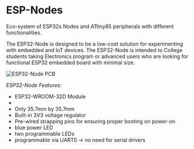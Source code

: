 # ESP-Nodes
Eco-system of ESP32s Nodes and ATtiny85 peripherals with different functionalities.

<p>The ESP32-Node is designed to be a low-cost solution for experimenting with embedded and IoT devices. The ESP32-Node is intended to College students taking Electronics program or advanced users who are looking for functional ESP32 embedded board with minimal size.</p>

<img alt="ESP32-Node PCB" src="">

<p><i>ESP32-Node Features:</i></p>

- ESP32-WROOM-32D Module
- 
- Only 35.7mm by 35.7mm
- Built-in 3V3 voltage regulator
- Pre-wired strapping pins for ensuring proper booting on power-on
- blue power LED
- two programmable LEDs
- programmable via UART0 -> no need for serial drivers
